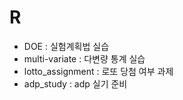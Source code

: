 # R

- DOE : 실험계획법 실습
- multi-variate : 다변량 통계 실습
- lotto_assignment : 로또 당첨 여부 과제
- adp_study : adp 실기 준비
